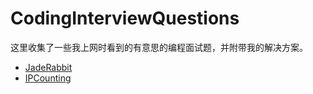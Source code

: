 # CodingInterviewQuestions
这里收集了一些我上网时看到的有意思的编程面试题，并附带我的解决方案。

* [JadeRabbit](./questions/JadeRabbit.md)
* [IPCounting](./questions/IPCounting.md)